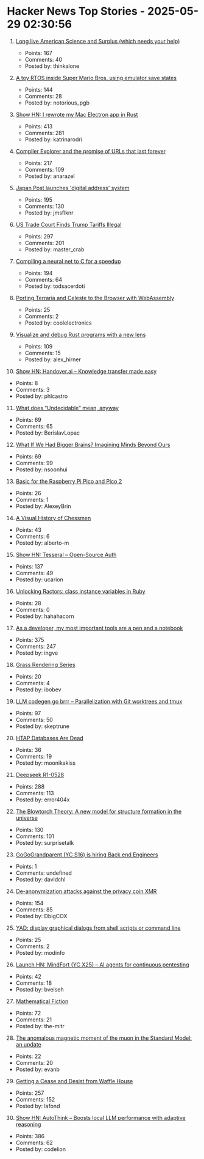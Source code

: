 # Hacker News Top Stories - 2025-05-29 02:30:56

1. [Long live American Science and Surplus (which needs your help)](https://milwaukeerecord.com/city-life/long-live-american-science-surplus-which-needs-your-help/)
   - Points: 167
   - Comments: 40
   - Posted by: thinkalone

2. [A toy RTOS inside Super Mario Bros. using emulator save states](https://prettygoodblog.com/p/what-threads-are-part-2)
   - Points: 144
   - Comments: 28
   - Posted by: notorious_pgb

3. [Show HN: I rewrote my Mac Electron app in Rust](https://desktopdocs.com/?v=2025)
   - Points: 413
   - Comments: 281
   - Posted by: katrinarodri

4. [Compiler Explorer and the promise of URLs that last forever](https://xania.org/202505/compiler-explorer-urls-forever)
   - Points: 217
   - Comments: 109
   - Posted by: anarazel

5. [Japan Post launches 'digital address' system](https://www.japantimes.co.jp/business/2025/05/27/companies/japan-post-digital-address/)
   - Points: 195
   - Comments: 130
   - Posted by: jmsflknr

6. [US Trade Court Finds Trump Tariffs Illegal](https://www.bloomberg.com/news/articles/2025-05-28/trump-s-global-tariffs-blocked-by-us-trade-court)
   - Points: 297
   - Comments: 201
   - Posted by: master_crab

7. [Compiling a neural net to C for a speedup](https://slightknack.dev/blog/difflogic/)
   - Points: 194
   - Comments: 64
   - Posted by: todsacerdoti

8. [Porting Terraria and Celeste to the Browser with WebAssembly](https://velzie.rip/blog/celeste-wasm)
   - Points: 25
   - Comments: 2
   - Posted by: coolelectronics

9. [Visualize and debug Rust programs with a new lens](https://firedbg.sea-ql.org/)
   - Points: 109
   - Comments: 15
   - Posted by: alex_hirner

10. [Show HN: Handover.ai – Knowledge transfer made easy](https://www.handover.ai/)
   - Points: 8
   - Comments: 3
   - Posted by: phlcastro

11. [What does “Undecidable” mean, anyway](https://buttondown.com/hillelwayne/archive/what-does-undecidable-mean-anyway/)
   - Points: 69
   - Comments: 65
   - Posted by: BerislavLopac

12. [What If We Had Bigger Brains? Imagining Minds Beyond Ours](https://writings.stephenwolfram.com/2025/05/what-if-we-had-bigger-brains-imagining-minds-beyond-ours/)
   - Points: 69
   - Comments: 99
   - Posted by: nsoonhui

13. [Basic for the Raspberry Pi Pico and Pico 2](https://geoffg.net/picomite.html)
   - Points: 26
   - Comments: 1
   - Posted by: AlexeyBrin

14. [A Visual History of Chessmen](https://chesshistory.github.io/)
   - Points: 43
   - Comments: 6
   - Posted by: alberto-m

15. [Show HN: Tesseral – Open-Source Auth](https://github.com/tesseral-labs/tesseral)
   - Points: 137
   - Comments: 49
   - Posted by: ucarion

16. [Unlocking Ractors: class instance variables in Ruby](https://byroot.github.io/ruby/performance/2025/05/24/unlocking-ractors-class-variables.html)
   - Points: 28
   - Comments: 0
   - Posted by: hahahacorn

17. [As a developer, my most important tools are a pen and a notebook](https://hamatti.org/posts/as-a-developer-my-most-important-tools-are-a-pen-and-a-notebook/)
   - Points: 375
   - Comments: 247
   - Posted by: ingve

18. [Grass Rendering Series](https://hexaquo.at/pages/grass-rendering-series-part-1-theory/)
   - Points: 20
   - Comments: 4
   - Posted by: ibobev

19. [LLM codegen go brrr – Parallelization with Git worktrees and tmux](https://www.skeptrune.com/posts/git-worktrees-agents-and-tmux/)
   - Points: 97
   - Comments: 50
   - Posted by: skeptrune

20. [HTAP Databases Are Dead](https://www.mooncake.dev/blog/htap-is-dead)
   - Points: 36
   - Comments: 19
   - Posted by: moonikakiss

21. [Deepseek R1-0528](https://huggingface.co/deepseek-ai/DeepSeek-R1-0528)
   - Points: 288
   - Comments: 113
   - Posted by: error404x

22. [The Blowtorch Theory: A new model for structure formation in the universe](https://theeggandtherock.com/p/the-blowtorch-theory-a-new-model)
   - Points: 130
   - Comments: 101
   - Posted by: surprisetalk

23. [GoGoGrandparent (YC S16) is hiring Back end Engineers](undefined)
   - Points: 1
   - Comments: undefined
   - Posted by: davidchl

24. [De-anonymization attacks against the privacy coin XMR](https://monero.forex/is-monero-totally-private-a-comprehensive-analysis-of-de-anonymization-attacks-against-the-privacy-coin/)
   - Points: 154
   - Comments: 85
   - Posted by: DbigCOX

25. [YAD: display graphical dialogs from shell scripts or command line](http://yad-guide.ingk.se/#_introduction)
   - Points: 25
   - Comments: 2
   - Posted by: modinfo

26. [Launch HN: MindFort (YC X25) – AI agents for continuous pentesting](undefined)
   - Points: 42
   - Comments: 18
   - Posted by: bveiseh

27. [Mathematical Fiction](https://kasmana.people.charleston.edu/MATHFICT/default.html)
   - Points: 72
   - Comments: 21
   - Posted by: the-mitr

28. [The anomalous magnetic moment of the muon in the Standard Model: an update](https://arxiv.org/abs/2505.21476)
   - Points: 22
   - Comments: 20
   - Posted by: evanb

29. [Getting a Cease and Desist from Waffle House](https://www.jack.bio/blog/wafflehouse)
   - Points: 257
   - Comments: 152
   - Posted by: lafond

30. [Show HN: AutoThink – Boosts local LLM performance with adaptive reasoning](undefined)
   - Points: 386
   - Comments: 62
   - Posted by: codelion

